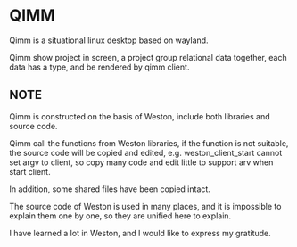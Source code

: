 # QIMM

Qimm is a situational linux desktop based on wayland.

Qimm show project in screen, a project group relational data together,
each data has a type, and be rendered by qimm client.

## NOTE

Qimm is constructed on the basis of Weston, include both libraries
and source code.

Qimm call the functions from Weston libraries, if the function is not
suitable, the source code will be copied and edited, e.g. weston_client_start
cannot set argv to client, so copy many code and edit little to support arv
when start client.

In addition, some shared files have been copied intact.

The source code of Weston is used in many places, and it is impossible
to explain them one by one, so they are unified here to explain.

I have learned a lot in Weston, and I would like to express my gratitude.
